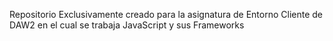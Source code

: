 Repositorio Exclusivamente creado para la asignatura de Entorno Cliente de DAW2 en el cual se trabaja JavaScript y sus Frameworks
